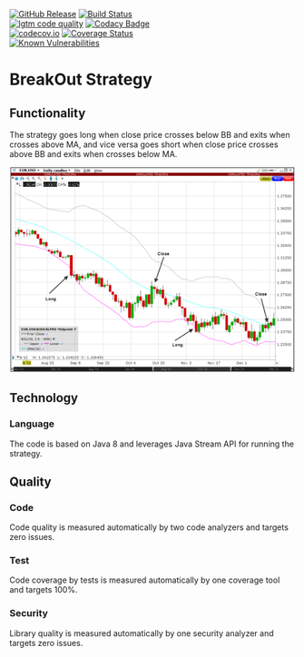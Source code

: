 [![GitHub Release](https://img.shields.io/github/release/brunostuessy/breakout.svg)](https://github.com/brunostuessy/breakout/releases) 
[![Build Status](https://travis-ci.com/brunostuessy/breakout.svg?branch=master)](https://travis-ci.com/brunostuessy/breakout)
</br>
[![lgtm code quality](https://img.shields.io/lgtm/grade/java/g/brunostuessy/breakout.svg?logo=lgtm&logoWidth=18)](https://lgtm.com/projects/g/brunostuessy/breakout/context:java)
[![Codacy Badge](https://api.codacy.com/project/badge/Grade/c309b085ff9949fa8403078c87d0138f)](https://www.codacy.com/app/brunostuessy/breakout?utm_source=github.com&amp;utm_medium=referral&amp;utm_content=brunostuessy/breakout&amp;utm_campaign=Badge_Grade)
</br>
[![codecov.io](http://codecov.io/github/brunostuessy/breakout/coverage.svg?branch=master)](https://codecov.io/gh/brunostuessy/breakout/branch/master)
[![Coverage Status](https://coveralls.io/repos/github/brunostuessy/breakout/badge.svg?branch=master&service=github&checksum)](https://coveralls.io/github/brunostuessy/breakout?branch=master)
</br>
[![Known Vulnerabilities](https://snyk.io/test/github/brunostuessy/breakout/badge.svg?targetFile=pom.xml)](https://snyk.io/test/github/brunostuessy/breakout?targetFile=pom.xml)

# BreakOut Strategy

## Functionality

The strategy goes long when close price crosses below BB and exits when crosses above MA,
and vice versa goes short when close price crosses above BB and exits when crosses below MA.

![Chart](chart.png)

## Technology

### Language

The code is based on Java 8 and leverages Java Stream API for running the strategy.

## Quality

### Code

Code quality is measured automatically by two code analyzers and targets zero issues.

### Test

Code coverage by tests is measured automatically by one coverage tool and targets 100%.

### Security

Library quality is measured automatically by one security analyzer and targets zero issues.